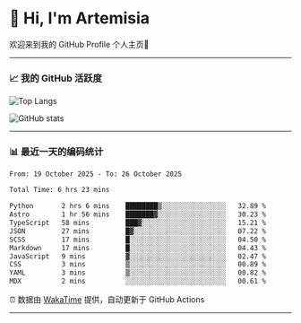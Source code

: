 # 👋 Hi, I'm Artemisia  

欢迎来到我的 GitHub Profile 个人主页🎉  

---

### 📈 我的 GitHub 活跃度

![Top Langs](https://github-readme-stats.vercel.app/api/top-langs/?username=artemisia1107&layout=compact&theme=radical)

![GitHub stats](https://github-readme-stats.vercel.app/api?username=artemisia1107&show_icons=true&theme=radical)

---

### 📊 最近一天的编码统计  


<!--START_SECTION:waka-->

```txt
From: 19 October 2025 - To: 26 October 2025

Total Time: 6 hrs 23 mins

Python       2 hrs 6 mins    ████████▒░░░░░░░░░░░░░░░░   32.89 %
Astro        1 hr 56 mins    ███████▓░░░░░░░░░░░░░░░░░   30.23 %
TypeScript   58 mins         ███▓░░░░░░░░░░░░░░░░░░░░░   15.21 %
JSON         27 mins         █▓░░░░░░░░░░░░░░░░░░░░░░░   07.22 %
SCSS         17 mins         █░░░░░░░░░░░░░░░░░░░░░░░░   04.50 %
Markdown     17 mins         █░░░░░░░░░░░░░░░░░░░░░░░░   04.43 %
JavaScript   9 mins          ▓░░░░░░░░░░░░░░░░░░░░░░░░   02.47 %
CSS          3 mins          ▒░░░░░░░░░░░░░░░░░░░░░░░░   00.89 %
YAML         3 mins          ▒░░░░░░░░░░░░░░░░░░░░░░░░   00.82 %
MDX          2 mins          ░░░░░░░░░░░░░░░░░░░░░░░░░   00.61 %
```

<!--END_SECTION:waka-->


⏰ 数据由 [WakaTime](https://wakatime.com/) 提供，自动更新于 GitHub Actions

---

